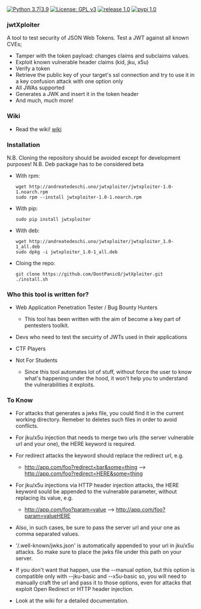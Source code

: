 [![Python 3.7|3.9](https://img.shields.io/badge/python-3.7|3.9-blue.svg)](https://www.python.org/) [![License: GPL v3](https://img.shields.io/badge/License-GPLv3-red.svg)](https://www.gnu.org/licenses/gpl-3.0) [![release 1.0](https://img.shields.io/badge/release-1.0-yellow.svg)](https://github.com/DontPanicO/jwtXploiter/releases/tag/v1.0) [![pypi 1.0](https://img.shields.io/badge/pypi-1.0-purple.svg)](https://pypi.org/project/jwtxploiter/)

### jwtXploiter
A tool to test security of JSON Web Tokens.
Test a JWT against all known CVEs;
- Tamper with the token payload: changes claims and subclaims values.
- Exploit known vulnerable header claims (kid, jku, x5u)
- Verify a token
- Retrieve the public key of your target's ssl connection and try to use it in a key confusion attack with one option only
- All JWAs supported
- Generates a JWK and insert it in the token header
- And much, much more!

### Wiki
+ Read the wiki!
[wiki](https://github.com/DontPanicO/jwtXploiter/wiki)

### Installation
N.B. Cloning the repository should be avoided except for development purposes!
N.B. Deb package has to be considered beta

+ With rpm:
  ```console
  wget http://andreatedeschi.uno/jwtxploiter/jwtxploiter-1.0-1.noarch.rpm
  sudo rpm --install jwtxploiter-1.0-1.noarch.rpm
  ```

+ With pip:
  ```console
  sudo pip install jwtxploiter
  ```

+ With deb:
  ```console
  wget http://andreatedeschi.uno/jwtxploiter/jwtxploiter_1.0-1_all.deb
  sudo dpkg -i jwtxploiter_1.0-1_all.deb
  ```

+ Cloing the repo:
  ```console
  git clone https://github.com/DontPanicO/jwtXploiter.git
  ./install.sh
  ```

### Who this tool is written for?

- Web Application Penetration Tester / Bug Bounty Hunters

  - This tool has been written with the aim of become a key part of pentesters toolkit.

- Devs who need to test the secuirty of JWTs used in their applications

- CTF Players

- Not For Students

  - Since this tool automates lot of stuff, without force the user to know what's happening under the hood, it won't
    help you to understand the vulnerabilities it exploits.

### To Know

- For attacks that generates a jwks file, you could find it in the current working directory. Remeber to deletes such files
  in order to avoid conflicts.

- For jku/x5u injection that needs to merge two urls (the server vulnerable url and your one), the HERE keyword is required.
- For redirect attacks the keyword should replace the redirect url, e.g.
  - http://app.com/foo?redirect=bar&some=thing  -->  http://app.com/foo?redirect=HERE&some=thing
- For jku/x5u injections via HTTP header injection attacks, the HERE keyword sould be appended to the vulnerable parameter,
  without replacing its value, e.g.
  - http://app.com/foo?param=value  -->  http://app.com/foo?param=valueHERE
- Also, in such cases, be sure to pass the server url and your one as comma separated values.

- '/.well-known/jwks.json' is automatically appended to your url in jku/x5u attacks. So make sure to place the jwks file under
  this path on your server.
- If you don't want that happen, use the --manual option, but this option is compatible only with --jku-basic and --x5u-basic
  so, you will need to manually craft the url and pass it to those options, even for attacks that exploit Open Redirect or
  HTTP header injection.

- Look at the wiki for a detailed documentation.

